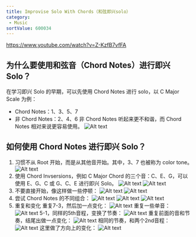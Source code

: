 ```yaml
---
title: Improvise Solo With Chords（和弦即兴solo）
category:
 - Music
sortValue: 600034
---
```


https://www.youtube.com/watch?v=Z-KzfB7vfFA

## 为什么要使用和弦音（Chord Notes）进行即兴 Solo？

在学习即兴 Solo 的早期，可以先使用 Chord Notes 进行 solo，以 C Major Scale 为例：

- Chord Notes：1、3、5、7
- 非 Chord Notes：2、4、6
  非 Chord Notes 听起来更不和谐，而 Chord Notes 相对来说更容易使用。
  ![Alt text](image.png)

## 如何使用 Chord Notes 进行即兴 Solo？

1. 习惯不从 Root 开始，而是从其他音开始。其中，3、7 也被称为 color tone。
   ![Alt text](image-1.png)
2. 使用 Chord Invsersions，例如 C Major Chord 的三个音：C、E、G，可以使用 E、G、C 或 G、C、E 进行即兴 Solo。
   ![Alt text](image-2.png)
   ![Alt text](image-3.png)
3. 不要直接开始，像这样做一些停顿：
   ![Alt text](image-4.png)
   ![Alt text](image-5.png)
4. 尝试 Chord Notes 的不同组合：
   ![Alt text](image-7.png)
   ![Alt text](image-8.png)
   ![Alt text](image-6.png)
5. 重复和变化
	重复7-3，然后加一点变化：
   ![Alt text](image-9.png)
   重复一些单音：
   ![Alt text](image-10.png)
	5-1，同样的5th音程，变换了节奏：
	![Alt text](image-11.png)
	重复前面的音和节奏，结尾出做一点变化：
	![Alt text](image-12.png)
	相同的节奏，和两个2nd音程：
	![Alt text](image-13.png)
	这里做了方向上的变化：
	![Alt text](image-14.png)